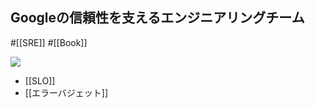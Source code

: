 ## Googleの信頼性を支えるエンジニアリングチーム

#[[SRE]] #[[Book]]

![](https://m.media-amazon.com/images/I/51Ybz+6kIsL._SX389_BO1,204,203,200_.jpg)

- [[SLO]]
- [[エラーバジェット]]